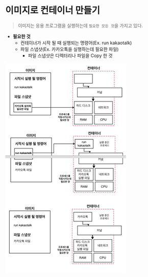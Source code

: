 # 이미지로 컨테이너 만들기

> 이미지는 응용 프로그램을 실행하는데 `필요한 모든 것`을 가지고 있다.

- __필요한 것__
    - 컨테이너가 시작 될 때 실행되는 명령어(Ex. run kakaotalk)
    - 파일 스냅샷(Ex. 카카오톡을 실행하는데 필요한 파일)
        - 파일 스냅샷은 디렉터리나 파일을 Copy 한 것

![IAMGES](./images/dockerimage.png)

